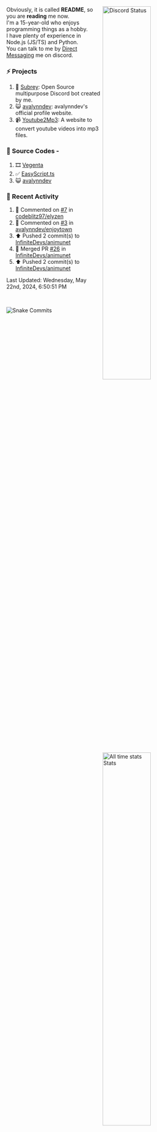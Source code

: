 <a href="https://discord.com/users/735059235141845003" target="_blank">
	<img width="50%" align="right" alt="Discord Status" src="https://lanyard.cnrad.dev/api/735059235141845003?bg=1f1f1f&borderRadius=5px">
</a>
<a href="https://wakatime.com/@Avalynn" target="_blank">
	<img width="50%" align="right" alt="All time stats Stats" src="https://github-readme-stats.vercel.app/api/wakatime?username=avalynn&border_radius=5px&theme=dark&bg_color=1f1f1f&border_color=1f1f1f&icon_color=58a6ff&show_icons=true&disable_animations=true&custom_title=All%20Time%20Stats&v=2\&layout=compact">
</a>

<div align="left">
Obviously, it is called <b>README</b>, so you are <b>reading</b> me now.<br> 
I'm a 15-year-old who enjoys programming things as a hobby. <br>
I have plenty of experience in Node.js (JS/TS) and Python.<br>
You can talk to me by <a href="https://discord.com/users/735059235141845003">Direct Messaging</a> me on discord.<br>
</div>

### ⚡ Projects
1. 🤖 [Subrey](https://github.com/bettercodehelp/Subrey): Open Source multipurpose Discord bot created by me.
2. 😺 [avalynndev](https://avalynn.vercel.app): avalynndev's official profile website.
3. 📹 [Youtube2Mp3](https://yt2mp3.is-an.app): A website to convert youtube videos into mp3 files.
<!--4. ✅ [Ecorn](website_link): A Ecommerce website made with nextjs for my beloved Sahasra-->

### 📄 Source Codes -
1. 🎞️ [Vegenta](https://github.com/InfiniteDevs/vegenta)
2. ✅ [EasyScript.ts](https://github.com/InfiniteDevs/Subrey)
3. 😺 [avalynndev](https://github.com/avalynndev/avalynn-web)

### 📄 Recent Activity

<!--RECENT_ACTIVITY:start-->
1. 💬 Commented on [#7](https://github.com/codeblitz97/elyzen/issues/7#issuecomment-2122879978) in [codeblitz97/elyzen](https://github.com/codeblitz97/elyzen)<br>
2. 💬 Commented on [#3](https://github.com/avalynndev/enjoytown/issues/3#issuecomment-2121628550) in [avalynndev/enjoytown](https://github.com/avalynndev/enjoytown)<br>
3. ⬆️ Pushed 2 commit(s) to [InfiniteDevs/animunet](https://github.com/InfiniteDevs/animunet)<br>
4. 🎉 Merged PR [#26](https://github.com/InfiniteDevs/animunet/pull/26) in [InfiniteDevs/animunet](https://github.com/InfiniteDevs/animunet)<br>
5. ⬆️ Pushed 2 commit(s) to [InfiniteDevs/animunet](https://github.com/InfiniteDevs/animunet)<br>
<!--RECENT_ACTIVITY:end-->

<!--RECENT_ACTIVITY:last_update-->
Last Updated: Wednesday, May 22nd, 2024, 6:50:51 PM
<!--RECENT_ACTIVITY:last_update_end-->

<br />

![Snake Commits](https://raw.githubusercontent.com/avalynndev/avalynndev/e7cc130b71cdb75f5598d2d6c3076f6aa0f2585b/github-contribution-grid-snake.svg)
